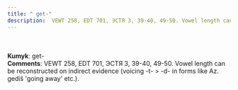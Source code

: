 ```yaml
---
title: " get-"
description:  VEWT 258, EDT 701, ЭСТЯ 3, 39-40, 49-50. Vowel length can be reconstructed on indirect evidence (voicing -t- > -d- in forms like Az. gediš 'going away' etc.).
---
```

<p data-pagefind-weight="0.5">
<strong></strong><br><br>
<strong>Kumyk</strong>:  get-<br>
<strong>Comments</strong>:  VEWT 258, EDT 701, ЭСТЯ 3, 39-40, 49-50. Vowel length can be reconstructed on indirect evidence (voicing -t- > -d- in forms like Az. gediš 'going away' etc.).<br>

</p>
